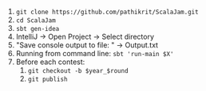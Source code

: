 1. `git clone https://github.com/pathikrit/ScalaJam.git`
2. `cd ScalaJam`
3. `sbt gen-idea`
4. IntelliJ -> Open Project -> Select directory
5. "Save console output to file: " -> Output.txt
6. Running from command line: `sbt 'run-main $X'`
7. Before each contest:
    1. `git checkout -b $year_$round`
    2. `git publish`
